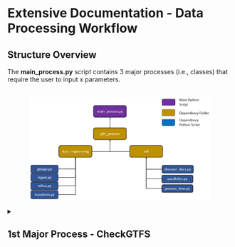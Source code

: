 # Extensive Documentation - Data Processing Workflow 

## Structure Overview
The **main_process.py** script contains 3 major processes (i.e., classes) that require the user to input x parameters.
<br>
<br>
<p align='center'><img src='../../../img/main_process_flow.JPG' width='80%'/></p>

<details><summary><h2>1st Major Process - CheckGTFS</h2></summary>

### A) Purpose
Checks for any updates static GTFS files relative to the date collection of the GTFS-RT. If there is an update, the process will download and create new GTFS routes and transit stops as csv and shapefiles in parallel. Having the appropriate shapefiles up-to-date are critical as it is used to calculate transit metrics downstream. 

### B) Function Details
With a total of 692 lines of code in the <strong>refine.py</strong> script, <strong>CheckGTFS</strong> class depends on two internal classes, which are <strong>GenCsvGTFS</strong> and <strong>GenShpGTFS</strong>. However, these classes are conditional indicating that they will only execute if an update is required. Otherwise, it will skip and proceed to the next workflow process. Parallel run-time varies on the number of cores (and CPU type) available and number of routes that represent the transit network. For Calgary Transit on an 8-core Intel Xeon machine, took about 50 minutes to complete. By comparison on a 96-core machine - 5 minutes to complete.  

### C) Dependencies
**Internal Classes**
<ol>
	<li><strong><i>GenCsvGTFS</i></strong>
		<ul>
			<li>Creates transit routes and stops as CSV files from the updated static GTFS files.</li>
		</ul>
	</li>
	<li><strong><i>GenShpGTFS</i></strong> 
		<ul><li>Creates transit routes (undissolved and undissolved) and stops as shapefiles stored in the <a href='../data/2_staging'>../data/2_staging</a> folder via Route and Stops, respectively.</li></ul>
	</li>
</ol>

**Utils:** discover_docs.py, parallelize.py, process_time.py

### D) Required Parameters
| Parameter | Type | Purpose |
| :-------: | ---- | ------- |
| ***main_link*** | Str | The main string of the main hyperlink (e.g., https://transitfeeds.com).|
| ***pattern_txt*** | Str | The pattern text of the entire hyperlink (not the main hyperlink). |
| ***hyperlink*** | Str | The entire hyperlink (e.g., https://transitfeeds.com/p/calgary-transit/238/latest/download). | 
| ***start_method*** | Str | The start method to initiate parallel processing (Linux set to "spawn" since it uses ArcPy, otherwise "fork"; Windows set to "spawn".) | 
| ***wkid*** | Str | Well-known ID of the spatial reference (e.g., 4326; 3857). |

### E) Step Details

Below are the backend steps (in order) briefly explained followed by a graphic that encapsulates it.
<ol>
	<li>Run <strong>CheckGTFS</strong>
		<ul>
			<li>Get inventory of GTFS-RT csv files that need to be processed (lines 554-578).</li>
			<li>Get the static GTFS files from the transit agency (lines 649-692).</li>
			<li>Create required directories if they don't exist and migrate GTFS-RT to specified date folder (lines 581-631).</li>
			<li>If there are no static GTFS files in specified date folder, download and extract updated version and proceed to GenCsvGTFS and GenShpGTFS class (lines 633-646).
		</ul>
	</li>
	<br>
	<li>If true, initiate <strong>GenCsvGTFS</strong>
		<ul>
			<li>Create sub-folders (TripIDs, Stops, Routes) in the 2_staging folder if it does not exist (lines 371-382)</li>
			<li>Read selected static GTFS files and create GTFS routes and transit stops as csv files in parallel (lines 477-525).</li>
		</ul>
	</li>
	<br>
	<li>If true, initiate <strong>GenShpGTFS</strong>
		<ul>
			<li>List csv files (lines 77-98 executed in line 53) and then create undissolved transit routes and transit stops (lines 184-207 executed in lines 56-59) in parallel.</li>
			<ul>
				<li>Restructure dataframe to identify which indices does each transit stop belong to to create undissolved and dissolved transit routes (lines 101-150).</li>
				<li>Create undissolved (i.e., individual line segment) transit route (lines 210-254).</li>
				<li>Create transit stops for each route (lines 257-286).</li>	
			</ul>
			<li>List recently created shapefiles (lines 289-309 executed in line 66) and then create in parallel dissolved transit routes as shapefiles (lines 318-329 executed in line 312-315 via lines 69-72).</li>
		</ul>
	</li>
</ol>
<br>
<br>
<p align='center'><img src='../../../img/process_refine.JPG' width='80%'/></p>
<br>
<br>
	
## F) Packages Used & Purpose
| Package | Purpose |
| :--------: | ------- |
|    re   | To compile regex expressions in a pattern text. |
| shutil  | To move GTFS-RT to its date folder where dated static GTFS files are stored. |
| zipfile | To unzip downloaded static GTFS files. |
| os.path | Create project sub-folders and sub-folder in the 2_staging folder, if they don't exist. |
| multiprocessing | In preparation for the parallel processing, use the cpu_count function to count how many CPUs available on the machine. |
| requests | Get hyperlinks and latest update from the transit feed supplying static GTFS files. |
| bs4 | Parsing html data into readable format via BeautifulSoup. |
| Pandas | Reading tables and csv files, and performing data engineering processes. |
| NumPy | Index searching and splitting list into nested arrays in preparation for parallel procesing. | 
| ArcGIS API for Python | Creating Polyline and Point geometries, converting to spatial dataframes and exporting to shapefiles in parallel. |
| ArcPy | Using the dissolve function in parallel to create dissolved transit routes. |
| time  | Formatting date string to month number. |
| tqdm | Progress bar. |

</details>
